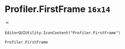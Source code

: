 # Profiler.FirstFrame `16x14`
<img src="/img/Profiler.FirstFrame.png" width=16 height=14>

``` CSharp
EditorGUIUtility.IconContent("Profiler.FirstFrame")
```
```
Profiler.FirstFrame
```
